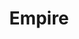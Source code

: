 ---
title: Empire
first-name: 
last-name: 
location: Nowhere, Everywhere
role: artist

category: artist
layout: artist

genres:
  - House
  - Tech-House
  - Techno
  - Minimal
  
mixcloud: 
bandcamp:
soundcloud: 
facebook: 
twitter: 
---